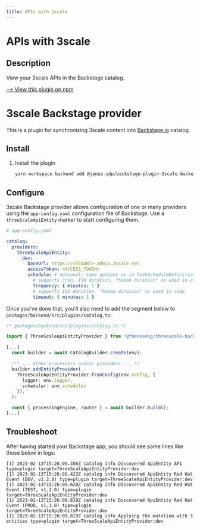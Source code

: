 ```yaml
---
title: APIs with 3scale
---
```


# APIs with 3scale
## Description
View your 3scale APIs in the Backstage catalog.

[--> View this plugin on npm](https://www.npmjs.com/package/@janus-idp/backstage-plugin-3scale-backend)

# 3scale Backstage provider

This is a plugin for synchronizing 3scale content into [Backstage.io](https://backstage.io/) catalog.

## Install

1. Install the plugin

   ```sh
   yarn workspace backend add @janus-idp/backstage-plugin-3scale-backend
   ```

## Configure

3scale Backstage provider allows configuration of one or many providers using the `app-config.yaml` configuration file of Backstage. Use a `threeScaleApiEntity` marker to start configuring them.

```yaml
# app-config.yaml

catalog:
  providers:
    threeScaleApiEntity:
      dev:
        baseUrl: https://<TENANT>-admin.3scale.net
        accessToken: <ACCESS_TOKEN>
        schedule: # optional; same options as in TaskScheduleDefinition
          # supports cron, ISO duration, "human duration" as used in code
          frequency: { minutes: 1 }
          # supports ISO duration, "human duration" as used in code
          timeout: { minutes: 1 }
```

Once you've done that, you'll also need to add the segment below to `packages/backend/src/plugins/catalog.ts`:

```ts
/* packages/backend/src/plugins/catalog.ts */

import { ThreeScaleApiEntityProvider } from '@fmenesesg/threescale-backstage-provider';

[...]
  const builder = await CatalogBuilder.create(env);

  /** ... other processors and/or providers ... */
  builder.addEntityProvider(
    ThreeScaleApiEntityProvider.fromConfig(env.config, {
      logger: env.logger,
      scheduler: env.scheduler
    }),
  );

  const { processingEngine, router } = await builder.build();
[...]
```

## Troubleshoot

After having started your Backstage app, you should see some lines like those below in logs:

```log
[1] 2023-02-13T15:26:09.356Z catalog info Discovered ApiEntity API type=plugin target=ThreeScaleApiEntityProvider:dev
[1] 2023-02-13T15:26:09.423Z catalog info Discovered ApiEntity Red Hat Event (DEV, v1.2.0) type=plugin target=ThreeScaleApiEntityProvider:dev
[1] 2023-02-13T15:26:09.620Z catalog info Discovered ApiEntity Red Hat Event (TEST, v1.1.0) type=plugin target=ThreeScaleApiEntityProvider:dev
[1] 2023-02-13T15:26:09.819Z catalog info Discovered ApiEntity Red Hat Event (PROD, v1.1.0) type=plugin target=ThreeScaleApiEntityProvider:dev
[1] 2023-02-13T15:26:09.819Z catalog info Applying the mutation with 3 entities type=plugin target=ThreeScaleApiEntityProvider:dev
```